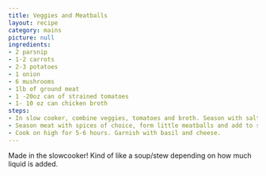 ```yaml
---
title: Veggies and Meatballs
layout: recipe
category: mains
picture: null
ingredients:
- 2 parsnip
- 1-2 carrots
- 2-3 potatoes
- 1 onion
- 6 mushrooms
- 1lb of ground meat
- 1 -20oz can of strained tomatoes
- 1- 10 oz can chicken broth
steps:
- In slow cooker, combine veggies, tomatoes and broth. Season with salt and pepper.
- Season meat with spices of choice, form little meatballs and add to slowcooker.
- Cook on high for 5-6 hours. Garnish with basil and cheese.
---
```


Made in the slowcooker! Kind of like a soup/stew depending on how much liquid is added.
